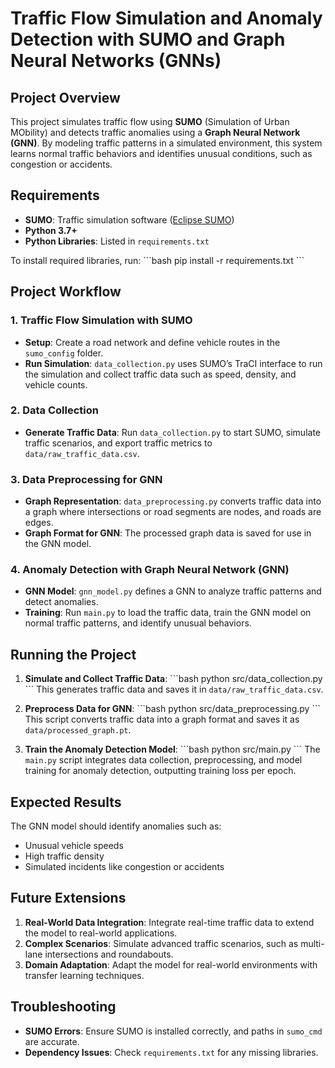# Traffic Flow Simulation and Anomaly Detection with SUMO and Graph Neural Networks (GNNs)

## Project Overview
This project simulates traffic flow using **SUMO** (Simulation of Urban MObility) and detects traffic anomalies using a **Graph Neural Network (GNN)**. By modeling traffic patterns in a simulated environment, this system learns normal traffic behaviors and identifies unusual conditions, such as congestion or accidents.



## Requirements
- **SUMO**: Traffic simulation software ([Eclipse SUMO](https://www.eclipse.org/sumo/))
- **Python 3.7+**
- **Python Libraries**: Listed in `requirements.txt`

To install required libraries, run:
\`\`\`bash
pip install -r requirements.txt
\`\`\`

## Project Workflow

### 1. Traffic Flow Simulation with SUMO
   - **Setup**: Create a road network and define vehicle routes in the `sumo_config` folder.
   - **Run Simulation**: `data_collection.py` uses SUMO’s TraCI interface to run the simulation and collect traffic data such as speed, density, and vehicle counts.

### 2. Data Collection
   - **Generate Traffic Data**: Run `data_collection.py` to start SUMO, simulate traffic scenarios, and export traffic metrics to `data/raw_traffic_data.csv`.

### 3. Data Preprocessing for GNN
   - **Graph Representation**: `data_preprocessing.py` converts traffic data into a graph where intersections or road segments are nodes, and roads are edges.
   - **Graph Format for GNN**: The processed graph data is saved for use in the GNN model.

### 4. Anomaly Detection with Graph Neural Network (GNN)
   - **GNN Model**: `gnn_model.py` defines a GNN to analyze traffic patterns and detect anomalies.
   - **Training**: Run `main.py` to load the traffic data, train the GNN model on normal traffic patterns, and identify unusual behaviors.

## Running the Project
1. **Simulate and Collect Traffic Data**:
   \`\`\`bash
   python src/data_collection.py
   \`\`\`
   This generates traffic data and saves it in `data/raw_traffic_data.csv`.

2. **Preprocess Data for GNN**:
   \`\`\`bash
   python src/data_preprocessing.py
   \`\`\`
   This script converts traffic data into a graph format and saves it as `data/processed_graph.pt`.

3. **Train the Anomaly Detection Model**:
   \`\`\`bash
   python src/main.py
   \`\`\`
   The `main.py` script integrates data collection, preprocessing, and model training for anomaly detection, outputting training loss per epoch.

## Expected Results
The GNN model should identify anomalies such as:
- Unusual vehicle speeds
- High traffic density
- Simulated incidents like congestion or accidents

## Future Extensions
1. **Real-World Data Integration**: Integrate real-time traffic data to extend the model to real-world applications.
2. **Complex Scenarios**: Simulate advanced traffic scenarios, such as multi-lane intersections and roundabouts.
3. **Domain Adaptation**: Adapt the model for real-world environments with transfer learning techniques.

## Troubleshooting
- **SUMO Errors**: Ensure SUMO is installed correctly, and paths in `sumo_cmd` are accurate.
- **Dependency Issues**: Check `requirements.txt` for any missing libraries.
